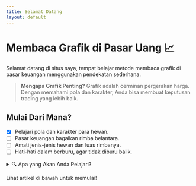 ```yaml
---
title: Selamat Datang
layout: default
---
```


# Membaca Grafik di Pasar Uang 📈

Selamat datang di situs saya, tempat belajar metode membaca grafik di pasar keuangan menggunakan pendekatan sederhana.

> **Mengapa Grafik Penting?**
> Grafik adalah cerminan pergerakan harga. Dengan memahami pola dan karakter, Anda bisa membuat keputusan trading yang lebih baik.

## Mulai Dari Mana?
- [x] Pelajari pola dan karakter para hewan.
- [ ] Pasar keuangan bagaikan rimba belantara.
- [ ] Amati jenis-jenis hewan dan luas rimbanya.
- [ ] Hati-hati dalam berburu, agar tidak diburu balik.

<details>
  <summary>🔍 Apa yang Akan Anda Pelajari?</summary>
  <p>Di situs ini, Anda akan mempelajari cara membaca pola dan karakter hewan digital, alat untuk berburu, dan strategi berburu.</p>
  <p>"Kesabaran adalah kunci untuk memahami pasar." – Trader Bijak</p>
</details>

Lihat artikel di bawah untuk memulai!
